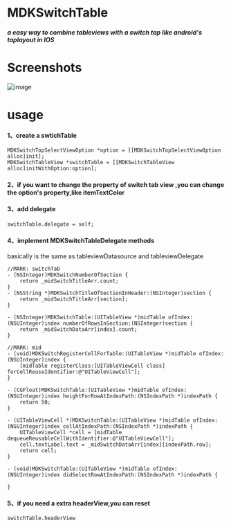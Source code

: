 # MDKSwitchTable
##### a easy way to combine tableviews with a switch tap like android's taplayout in IOS

# Screenshots

![image](https://raw.githubusercontent.com/miku1958/MDKSwitchTable/master/example/2018-04-28%2011_18_44.gif)

# usage
#### 1、create a swtichTable

    MDKSwitchTopSelectViewOption *option = [[MDKSwitchTopSelectViewOption alloc]init];
    MDKSwitchTableView *switchTable = [[MDKSwitchTableView alloc]initWithOption:option];

#### 2、if you want to change the property of switch tab view ,you can change the option's property,like itemTextColor
    
#### 3、add delegate 


    switchTable.delegate = self;


#### 4、implement MDKSwitchTableDelegate methods 
basically is the same as tableviewDatasource and tableviewDelegate

    //MARK:	switchTab
    - (NSInteger)MDKSwitchNumberOfSection {
    	return _midSwitchTitleArr.count;
    }
    - (NSString *)MDKSwitchTitleOfSectionInHeader:(NSInteger)section {
    	return _midSwitchTitleArr[section];
    }
    
    - (NSInteger)MDKSwitchTable:(UITableView *)midTable ofIndex:(NSUInteger)index numberOfRowsInSection:(NSInteger)section {
    	return _midSwitchDataArr[index].count;
    }
    
    //MARK:	mid
    - (void)MDKSwitchRegisterCellForTable:(UITableView *)midTable ofIndex:(NSUInteger)index {
    	[midTable registerClass:[UITableViewCell class] forCellReuseIdentifier:@"UITableViewCell"];
    }
    
    - (CGFloat)MDKSwitchTable:(UITableView *)midTable ofIndex:(NSUInteger)index heightForRowAtIndexPath:(NSIndexPath *)indexPath {
    	return 50;
    }
    
    - (UITableViewCell *)MDKSwitchTable:(UITableView *)midTable ofIndex:(NSUInteger)index cellAtIndexPath:(NSIndexPath *)indexPath {
    	UITableViewCell *cell = [midTable dequeueReusableCellWithIdentifier:@"UITableViewCell"];
    	cell.textLabel.text = _midSwitchDataArr[index][indexPath.row];
    	return cell;
    }
    
    - (void)MDKSwitchTable:(UITableView *)midTable ofIndex:(NSUInteger)index didSelectRowAtIndexPath:(NSIndexPath *)indexPath {
    
    }

#### 5、if you need a extra headerView,you can reset

    switchTable.headerView
    

